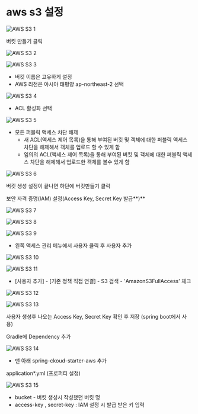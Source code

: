 # aws s3 설정

![AWS S3 1](../exec_contents/aws-s3-1.png)

버킷 만들기 클릭

![AWS S3 2](../exec_contents/aws-s3-2.png)

![AWS S3 3](../exec_contents/aws-s3-3.png)

- 버킷 이름은 고유하게 설정
- AWS 리전은 아시아 태평양 ap-northeast-2 선택

![AWS S3 4](../exec_contents/aws-s3-4.png)

- ACL 활성화 선택

![AWS S3 5](../exec_contents/aws-s3-5.png)

- 모든 퍼블릭 액세스 차단 해제
  - 새 ACL(액세스 제어 목록)을 통해 부여된 버킷 및 객체에 대한 퍼블릭 액세스 차단을 해제해서 객체를 업로드 할 수 있게 함
  - 임의의 ACL(액세스 제어 목록)을 통해 부여된 버킷 및 객체에 대한 퍼블릭 액세스 차단을 해제해서 업로드한 객체를 볼수 있게 함

![AWS S3 6](../exec_contents/aws-s3-6.png)

버킷 생성 설정이 끝나면 하단에 버킷만들기 클릭

보안 자격 증명(IAM) 설정(Access Key, Secret Key 발급**)**

![AWS S3 7](../exec_contents/aws-s3-7.png)

![AWS S3 8](../exec_contents/aws-s3-8.png)

![AWS S3 9](../exec_contents/aws-s3-9.png)

- 왼쪽 액세스 관리 메뉴에서 사용자 클릭 후 사용자 추가

![AWS S3 10](../exec_contents/aws-s3-10.png)

![AWS S3 11](../exec_contents/aws-s3-11.png)

- [사용자 추가] - [기존 정책 직접 연결] - S3 검색 - 'AmazonS3FullAccess' 체크

![AWS S3 12](../exec_contents/aws-s3-12.png)

![AWS S3 13](../exec_contents/aws-s3-13.png)

사용자 생성후 나오는 Access Key, Secret Key 확인 후 저장 (spring boot에서 사용)

Gradle에 Dependency 추가

![AWS S3 14](../exec_contents/aws-s3-14.png)

- 맨 아래 spring-ckoud-starter-aws 추가

application\*.yml (프로퍼티 설정)

![AWS S3 15](../exec_contents/aws-s3-15.png)

- bucket - 버킷 생성시 작성했던 버킷 명
- access-key , secret-key : IAM 설정 시 발급 받은 키 입력
